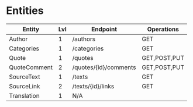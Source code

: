 # Entities

| Entity       | Lvl | Endpoint              | Operations   |
|--------------|-----|-----------------------|--------------|
| Author       | 1   | /authors              | GET          |
| Categories   | 1   | /categories           | GET          |
| Quote        | 1   | /quotes               | GET,POST,PUT |
| QuoteComment | 2   | /quotes/{id}/comments | GET,POST,PUT |
| SourceText   | 1   | /texts                | GET          |
| SourceLink   | 2   | /texts/{id}/links     | GET          |
| Translation  | 1   | N/A                   |              |

